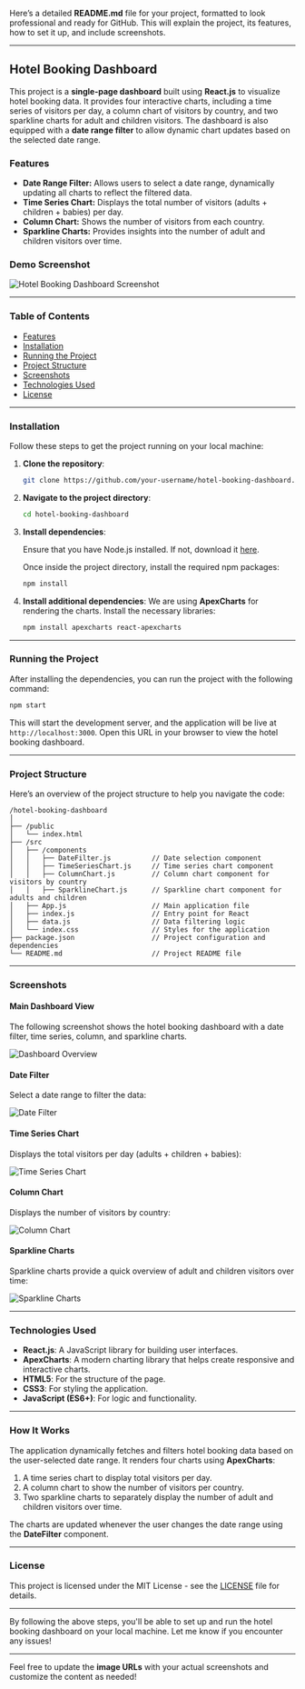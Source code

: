 Here’s a detailed **README.md** file for your project, formatted to look professional and ready for GitHub. This will explain the project, its features, how to set it up, and include screenshots.

---

## Hotel Booking Dashboard

This project is a **single-page dashboard** built using **React.js** to visualize hotel booking data. It provides four interactive charts, including a time series of visitors per day, a column chart of visitors by country, and two sparkline charts for adult and children visitors. The dashboard is also equipped with a **date range filter** to allow dynamic chart updates based on the selected date range.

### Features
- **Date Range Filter:** Allows users to select a date range, dynamically updating all charts to reflect the filtered data.
- **Time Series Chart:** Displays the total number of visitors (adults + children + babies) per day.
- **Column Chart:** Shows the number of visitors from each country.
- **Sparkline Charts:** Provides insights into the number of adult and children visitors over time.
  
### Demo Screenshot
![Hotel Booking Dashboard Screenshot](screenshot.png)

---

### Table of Contents
- [Features](#features)
- [Installation](#installation)
- [Running the Project](#running-the-project)
- [Project Structure](#project-structure)
- [Screenshots](#screenshots)
- [Technologies Used](#technologies-used)
- [License](#license)

---

### Installation

Follow these steps to get the project running on your local machine:

1. **Clone the repository**:

   ```bash
   git clone https://github.com/your-username/hotel-booking-dashboard.git
   ```

2. **Navigate to the project directory**:

   ```bash
   cd hotel-booking-dashboard
   ```

3. **Install dependencies**:

   Ensure that you have Node.js installed. If not, download it [here](https://nodejs.org/).

   Once inside the project directory, install the required npm packages:

   ```bash
   npm install
   ```

4. **Install additional dependencies**:
   We are using **ApexCharts** for rendering the charts. Install the necessary libraries:

   ```bash
   npm install apexcharts react-apexcharts
   ```

---

### Running the Project

After installing the dependencies, you can run the project with the following command:

```bash
npm start
```

This will start the development server, and the application will be live at `http://localhost:3000`. Open this URL in your browser to view the hotel booking dashboard.

---

### Project Structure

Here’s an overview of the project structure to help you navigate the code:

```
/hotel-booking-dashboard
│
├── /public
│   └── index.html
├── /src
│   ├── /components
│   │   ├── DateFilter.js          // Date selection component
│   │   ├── TimeSeriesChart.js     // Time series chart component
│   │   ├── ColumnChart.js         // Column chart component for visitors by country
│   │   ├── SparklineChart.js      // Sparkline chart component for adults and children
│   ├── App.js                     // Main application file
│   ├── index.js                   // Entry point for React
│   ├── data.js                    // Data filtering logic
│   └── index.css                  // Styles for the application
├── package.json                   // Project configuration and dependencies
└── README.md                      // Project README file
```

---

### Screenshots

#### Main Dashboard View
The following screenshot shows the hotel booking dashboard with a date filter, time series, column, and sparkline charts.

![Dashboard Overview](screenshot.png)

#### Date Filter
Select a date range to filter the data:

![Date Filter](date-filter.png)

#### Time Series Chart
Displays the total visitors per day (adults + children + babies):

![Time Series Chart](time-series.png)

#### Column Chart
Displays the number of visitors by country:

![Column Chart](column-chart.png)

#### Sparkline Charts
Sparkline charts provide a quick overview of adult and children visitors over time:

![Sparkline Charts](sparkline-charts.png)

---

### Technologies Used

- **React.js**: A JavaScript library for building user interfaces.
- **ApexCharts**: A modern charting library that helps create responsive and interactive charts.
- **HTML5**: For the structure of the page.
- **CSS3**: For styling the application.
- **JavaScript (ES6+)**: For logic and functionality.

---

### How It Works

The application dynamically fetches and filters hotel booking data based on the user-selected date range. It renders four charts using **ApexCharts**:
1. A time series chart to display total visitors per day.
2. A column chart to show the number of visitors per country.
3. Two sparkline charts to separately display the number of adult and children visitors over time.

The charts are updated whenever the user changes the date range using the **DateFilter** component.

---

### License

This project is licensed under the MIT License - see the [LICENSE](LICENSE) file for details.

---

By following the above steps, you'll be able to set up and run the hotel booking dashboard on your local machine. Let me know if you encounter any issues!

---

Feel free to update the **image URLs** with your actual screenshots and customize the content as needed!